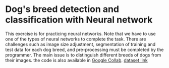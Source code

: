 # Dog's breed detection and classification with Neural network
This exercise is for practicing neural networks. Note that we have to use one of the types of neural networks to complete the task.
There are challenges such as image size adjustment, segmentation of training and test data for each dog breed, and pre-processing must be completed by the programmer.
The main issue is to distinguish different breeds of dogs from their images.
the code is also available in [Google Collab](http://vision.stanford.edu/aditya86/ImageNetDogs).
[dataset link](http://vision.stanford.edu/aditya86/ImageNetDogs)

